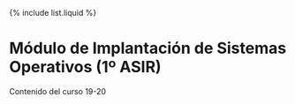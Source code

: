 {% include list.liquid %}


# Módulo de Implantación de Sistemas Operativos (1º ASIR)

Contenido del curso 19-20
